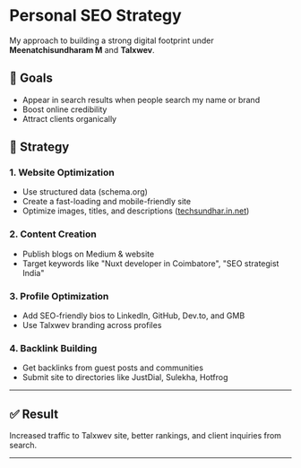 # Personal SEO Strategy

My approach to building a strong digital footprint under **Meenatchisundharam M** and **Talxwev**.

## 🎯 Goals
- Appear in search results when people search my name or brand
- Boost online credibility
- Attract clients organically

## 📌 Strategy

### 1. **Website Optimization**
- Use structured data (schema.org)
- Create a fast-loading and mobile-friendly site
- Optimize images, titles, and descriptions ([techsundhar.in.net](https://www.techsundhar.in.net/))

### 2. **Content Creation**
- Publish blogs on Medium & website
- Target keywords like "Nuxt developer in Coimbatore", "SEO strategist India"

### 3. **Profile Optimization**
- Add SEO-friendly bios to LinkedIn, GitHub, Dev.to, and GMB
- Use Talxwev branding across profiles

### 4. **Backlink Building**
- Get backlinks from guest posts and communities
- Submit site to directories like JustDial, Sulekha, Hotfrog

---

## ✅ Result
Increased traffic to Talxwev site, better rankings, and client inquiries from search.

---